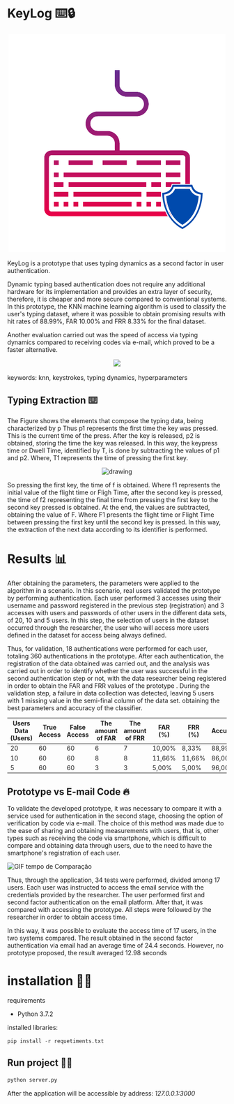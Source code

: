 # KeyLog ⌨️🔒

<p align="center">
  <img src="webservice/static/img/logo.png" />
</p>

KeyLog is a prototype that uses typing dynamics as a second factor in user authentication.

Dynamic typing based authentication does not require any additional hardware for its implementation and provides an extra layer of security, therefore, it is cheaper and more secure compared to conventional systems. In this prototype, the KNN machine learning algorithm is used to classify the user's typing dataset, where it was possible to obtain promising results with hit rates of 88.99%, FAR 10.00% and FRR 8.33% for the final dataset.

Another evaluation carried out was the speed of access via typing dynamics compared to receiving codes via e-mail, which proved to be a faster alternative.

<p align="center">
  <img src="https://i.imgur.com/toiOxSM.gif" />
</p>

keywords: knn, keystrokes, typing dynamics, hyperparameters

## Typing Extraction ⌨️

The Figure shows the elements that compose the typing data, being characterized by p Thus p1 represents the first time the key was pressed. This is the current time of the press. After the key is released, p2 is obtained, storing the time the key was released. In this way, the keypress time or Dwell Time, identified by T, is done by subtracting the values of p1 and p2. Where, T1 represents the time of pressing the first key.

<p align="center">
<img src="https://i.imgur.com/aVYHhY1.png" alt="drawing" width="400"/>
</p>

So pressing the first key, the time of f is obtained. Where f1 represents the initial value of the flight time or Fligh Time, after the second key is pressed, the time of f2 representing the final time from pressing the first key to the second key pressed is obtained. At the end, the values are subtracted, obtaining the value of F. Where F1 presents the flight time or Flight Time between pressing the first key until the second key is pressed. In this way, the extraction of the next data according to its identifier is performed.


# Results 📊

After obtaining the parameters, the parameters were applied to the algorithm in a scenario. In this scenario, real users validated the prototype by performing authentication. Each user performed 3 accesses using their username and password registered in the previous step (registration) and 3 accesses with users and passwords of other users in the different data sets, of 20, 10 and 5 users. In this step, the selection of users in the dataset occurred through the researcher, the user who will access more users defined in the dataset for access being always defined.

Thus, for validation, 18 authentications were performed for each user, totaling 360 authentications in the prototype. After each authentication, the registration of the data obtained was carried out, and the analysis was carried out in order to identify whether the user was successful in the second authentication step or not, with the data researcher being registered in order to obtain the FAR and FRR values of the prototype . During the validation step, a failure in data collection was detected, leaving 5 users with 1 missing value in the semi-final column of the data set. obtaining the best parameters and accuracy of the classifier.

| Users Data (Users) | True Access | False Access | The amount of FAR | The amount of FRR | FAR (%) | FRR (%) | Accuracy |
| ------------------ | ----------- |  ----------- |  ---------------- |  ---------------- | ------- | ------- |  ------- |
|        20          |      60     |       60     |         6         |         7         | 10,00%  |  8,33%  |  88,99%  |
|        10          |      60     |       60     |         8         |         8         | 11,66%  | 11,66%  |  86,00%  |
|        5           |      60     |       60     |         3         |         3         | 5,00%   |  5,00%  |  96,00%  |



## Prototype vs E-mail Code 🔥

To validate the developed prototype, it was necessary to compare it with a service used for authentication in the second stage, choosing the option of verification by code via e-mail. The choice of this method was made due to the ease of sharing and obtaining measurements with users, that is, other types such as receiving the code via smartphone, which is difficult to compare and obtaining data through users, due to the need to have the smartphone's registration of each user.

![GIF tempo de Comparação](https://i.imgur.com/SGa0Iwq.gif)

Thus, through the application, 34 tests were performed, divided among 17 users. Each user was instructed to access the email service with the credentials provided by the researcher. The user performed first and second factor authentication on the email platform. After that, it was compared with accessing the prototype. All steps were followed by the researcher in order to obtain access time.

In this way, it was possible to evaluate the access time of 17 users, in the two systems compared. The result obtained in the second factor authentication via email had an average time of 24.4 seconds. However, no prototype proposed, the result averaged 12.98 seconds

# installation 🏃‍♂️

requirements 
* Python 3.7.2

installed libraries: 
~~~python
pip install -r requetiments.txt
~~~

## Run project 🏃‍♂️
~~~python
python server.py
~~~

After the application will be accessible by address: *127.0.0.1:3000*
